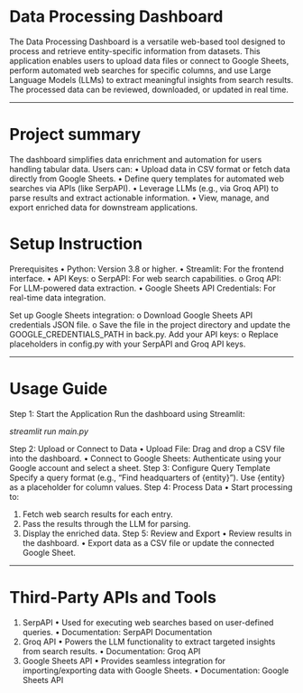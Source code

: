 # Data Processing Dashboard
The Data Processing Dashboard is a versatile web-based tool designed to process and retrieve entity-specific information from datasets. This application enables users to upload data files or connect to Google Sheets, perform automated web searches for specific columns, and use Large Language Models (LLMs) to extract meaningful insights from search results. The processed data can be reviewed, downloaded, or updated in real time.
_______________________________________
# Project summary
The dashboard simplifies data enrichment and automation for users handling tabular data. Users can:
•	Upload data in CSV format or fetch data directly from Google Sheets.
•	Define query templates for automated web searches via APIs (like SerpAPI).
•	Leverage LLMs (e.g., via Groq API) to parse results and extract actionable information.
•	View, manage, and export enriched data for downstream applications.

# Setup Instruction
Prerequisites
•	Python: Version 3.8 or higher.
•	Streamlit: For the frontend interface.
•	API Keys:
o	SerpAPI: For web search capabilities.
o	Groq API: For LLM-powered data extraction.
•	Google Sheets API Credentials: For real-time data integration.

Set up Google Sheets integration:
o	Download Google Sheets API credentials JSON file.
o	Save the file in the project directory and update the GOOGLE_CREDENTIALS_PATH in back.py.
Add your API keys:
o	Replace placeholders in config.py with your SerpAPI and Groq API keys.
________________________________________
# Usage Guide
Step 1: Start the Application
Run the dashboard using Streamlit:

_streamlit run main.py_

Step 2: Upload or Connect to Data
•	Upload File: Drag and drop a CSV file into the dashboard.
•	Connect to Google Sheets: Authenticate using your Google account and select a sheet.
Step 3: Configure Query Template
Specify a query format (e.g., “Find headquarters of {entity}”). Use {entity} as a placeholder for column values.
Step 4: Process Data
•	Start processing to:
1.	Fetch web search results for each entry.
2.	Pass the results through the LLM for parsing.
3.	Display the enriched data.
Step 5: Review and Export
•	Review results in the dashboard.
•	Export data as a CSV file or update the connected Google Sheet.
________________________________________
# Third-Party APIs and Tools
1. SerpAPI
•	Used for executing web searches based on user-defined queries.
•	Documentation: SerpAPI Documentation
2. Groq API
•	Powers the LLM functionality to extract targeted insights from search results.
•	Documentation: Groq API
3. Google Sheets API
•	Provides seamless integration for importing/exporting data with Google Sheets.
•	Documentation: Google Sheets API
